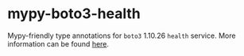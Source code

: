 # mypy-boto3-health

Mypy-friendly type annotations for `boto3` 1.10.26 `health` service.
More information can be found [here](https://github.com/vemel/mypy_boto3).